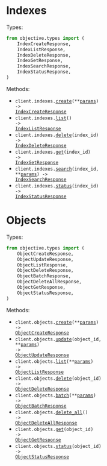 # Indexes

Types:

```python
from objective.types import (
    IndexCreateResponse,
    IndexListResponse,
    IndexDeleteResponse,
    IndexGetResponse,
    IndexSearchResponse,
    IndexStatusResponse,
)
```

Methods:

- <code title="post /indexes">client.indexes.<a href="./src/objective/resources/indexes.py">create</a>(\*\*<a href="src/objective/types/index_create_params.py">params</a>) -> <a href="./src/objective/types/index_create_response.py">IndexCreateResponse</a></code>
- <code title="get /indexes">client.indexes.<a href="./src/objective/resources/indexes.py">list</a>() -> <a href="./src/objective/types/index_list_response.py">IndexListResponse</a></code>
- <code title="delete /indexes/{indexId}">client.indexes.<a href="./src/objective/resources/indexes.py">delete</a>(index_id) -> <a href="./src/objective/types/index_delete_response.py">IndexDeleteResponse</a></code>
- <code title="get /indexes/{indexId}">client.indexes.<a href="./src/objective/resources/indexes.py">get</a>(index_id) -> <a href="./src/objective/types/index_get_response.py">IndexGetResponse</a></code>
- <code title="get /indexes/{indexId}/search">client.indexes.<a href="./src/objective/resources/indexes.py">search</a>(index_id, \*\*<a href="src/objective/types/index_search_params.py">params</a>) -> <a href="./src/objective/types/index_search_response.py">IndexSearchResponse</a></code>
- <code title="get /indexes/{indexId}/status">client.indexes.<a href="./src/objective/resources/indexes.py">status</a>(index_id) -> <a href="./src/objective/types/index_status_response.py">IndexStatusResponse</a></code>

# Objects

Types:

```python
from objective.types import (
    ObjectCreateResponse,
    ObjectUpdateResponse,
    ObjectListResponse,
    ObjectDeleteResponse,
    ObjectBatchResponse,
    ObjectDeleteAllResponse,
    ObjectGetResponse,
    ObjectStatusResponse,
)
```

Methods:

- <code title="post /objects">client.objects.<a href="./src/objective/resources/objects.py">create</a>(\*\*<a href="src/objective/types/object_create_params.py">params</a>) -> <a href="./src/objective/types/object_create_response.py">ObjectCreateResponse</a></code>
- <code title="put /objects/{objectId}">client.objects.<a href="./src/objective/resources/objects.py">update</a>(object_id, \*\*<a href="src/objective/types/object_update_params.py">params</a>) -> <a href="./src/objective/types/object_update_response.py">ObjectUpdateResponse</a></code>
- <code title="get /objects">client.objects.<a href="./src/objective/resources/objects.py">list</a>(\*\*<a href="src/objective/types/object_list_params.py">params</a>) -> <a href="./src/objective/types/object_list_response.py">ObjectListResponse</a></code>
- <code title="delete /objects/{objectId}">client.objects.<a href="./src/objective/resources/objects.py">delete</a>(object_id) -> <a href="./src/objective/types/object_delete_response.py">ObjectDeleteResponse</a></code>
- <code title="post /objects:batch">client.objects.<a href="./src/objective/resources/objects.py">batch</a>(\*\*<a href="src/objective/types/object_batch_params.py">params</a>) -> <a href="./src/objective/types/object_batch_response.py">ObjectBatchResponse</a></code>
- <code title="post /objects:deleteAll">client.objects.<a href="./src/objective/resources/objects.py">delete_all</a>() -> <a href="./src/objective/types/object_delete_all_response.py">ObjectDeleteAllResponse</a></code>
- <code title="get /objects/{objectId}">client.objects.<a href="./src/objective/resources/objects.py">get</a>(object_id) -> <a href="./src/objective/types/object_get_response.py">ObjectGetResponse</a></code>
- <code title="get /objects/{objectId}/status">client.objects.<a href="./src/objective/resources/objects.py">status</a>(object_id) -> <a href="./src/objective/types/object_status_response.py">ObjectStatusResponse</a></code>
